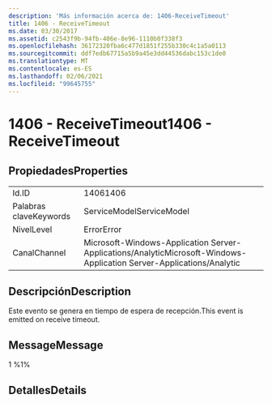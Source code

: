 ```yaml
---
description: 'Más información acerca de: 1406-ReceiveTimeout'
title: 1406 - ReceiveTimeout
ms.date: 03/30/2017
ms.assetid: c2543f9b-94fb-406e-8e96-1110b0f338f3
ms.openlocfilehash: 36172320fba6c477d1851f255b330c4c1a5a0113
ms.sourcegitcommit: ddf7edb67715a5b9a45e3dd44536dabc153c1de0
ms.translationtype: MT
ms.contentlocale: es-ES
ms.lasthandoff: 02/06/2021
ms.locfileid: "99645755"
---
```

# <a name="1406---receivetimeout"></a><span data-ttu-id="ed1cc-103">1406 - ReceiveTimeout</span><span class="sxs-lookup"><span data-stu-id="ed1cc-103">1406 - ReceiveTimeout</span></span>

## <a name="properties"></a><span data-ttu-id="ed1cc-104">Propiedades</span><span class="sxs-lookup"><span data-stu-id="ed1cc-104">Properties</span></span>  
  
|||  
|-|-|  
|<span data-ttu-id="ed1cc-105">Id.</span><span class="sxs-lookup"><span data-stu-id="ed1cc-105">ID</span></span>|<span data-ttu-id="ed1cc-106">1406</span><span class="sxs-lookup"><span data-stu-id="ed1cc-106">1406</span></span>|  
|<span data-ttu-id="ed1cc-107">Palabras clave</span><span class="sxs-lookup"><span data-stu-id="ed1cc-107">Keywords</span></span>|<span data-ttu-id="ed1cc-108">ServiceModel</span><span class="sxs-lookup"><span data-stu-id="ed1cc-108">ServiceModel</span></span>|  
|<span data-ttu-id="ed1cc-109">Nivel</span><span class="sxs-lookup"><span data-stu-id="ed1cc-109">Level</span></span>|<span data-ttu-id="ed1cc-110">Error</span><span class="sxs-lookup"><span data-stu-id="ed1cc-110">Error</span></span>|  
|<span data-ttu-id="ed1cc-111">Canal</span><span class="sxs-lookup"><span data-stu-id="ed1cc-111">Channel</span></span>|<span data-ttu-id="ed1cc-112">Microsoft-Windows-Application Server-Applications/Analytic</span><span class="sxs-lookup"><span data-stu-id="ed1cc-112">Microsoft-Windows-Application Server-Applications/Analytic</span></span>|  
  
## <a name="description"></a><span data-ttu-id="ed1cc-113">Descripción</span><span class="sxs-lookup"><span data-stu-id="ed1cc-113">Description</span></span>  

 <span data-ttu-id="ed1cc-114">Este evento se genera en tiempo de espera de recepción.</span><span class="sxs-lookup"><span data-stu-id="ed1cc-114">This event is emitted on receive timeout.</span></span>  
  
## <a name="message"></a><span data-ttu-id="ed1cc-115">Message</span><span class="sxs-lookup"><span data-stu-id="ed1cc-115">Message</span></span>  

 <span data-ttu-id="ed1cc-116">1 %</span><span class="sxs-lookup"><span data-stu-id="ed1cc-116">1%</span></span>  
  
## <a name="details"></a><span data-ttu-id="ed1cc-117">Detalles</span><span class="sxs-lookup"><span data-stu-id="ed1cc-117">Details</span></span>
